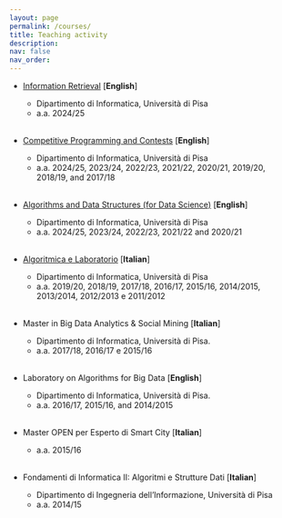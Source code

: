```yaml
---
layout: page
permalink: /courses/
title: Teaching activity
description: 
nav: false
nav_order:
---
```


- [Information Retrieval](https://github.com/rossanoventurini/IR-unipi) [**English**]
  - Dipartimento di Informatica, Università di Pisa
  - a.a. 2024/25<br><br>

- [Competitive Programming and Contests](/competitive/) [**English**]
  - Dipartimento di Informatica, Università di Pisa
  - a.a. 2024/25, 2023/24, 2022/23, 2021/22, 2020/21, 2019/20, 2018/19, and 2017/18<br><br>

- [Algorithms and Data Structures (for Data Science)](https://github.com/rossanoventurini/adsds) [**English**]
  - Dipartimento di Informatica, Università di Pisa
  - a.a. 2024/25, 2023/24, 2022/23, 2021/22 and 2020/21<br><br>

- [Algoritmica e Laboratorio](http://didawiki.cli.di.unipi.it/doku.php/informatica/all-a/start) [**Italian**]
  - Dipartimento di  Informatica, Università di Pisa
  - a.a. 2019/20, 2018/19, 2017/18, 2016/17, 2015/16, 2014/2015, 2013/2014, 2012/2013 e 2011/2012<br><br>

- Master in Big Data Analytics & Social Mining [**Italian**]
  - Dipartimento di Informatica, Università di Pisa.
  - a.a. 2017/18, 2016/17 e 2015/16<br><br>

- Laboratory on Algorithms for Big Data [**English**]
  - Dipartimento di Informatica, Università di Pisa.
  - a.a. 2016/17, 2015/16, and 2014/2015<br><br>

- Master OPEN per Esperto di Smart City [**Italian**]
  - a.a. 2015/16<br><br>

- Fondamenti di Informatica II: Algoritmi e Strutture Dati [**Italian**]
  - Dipartimento di Ingegneria dell’Informazione, Università di Pisa
  - a.a. 2014/15<br><br>
